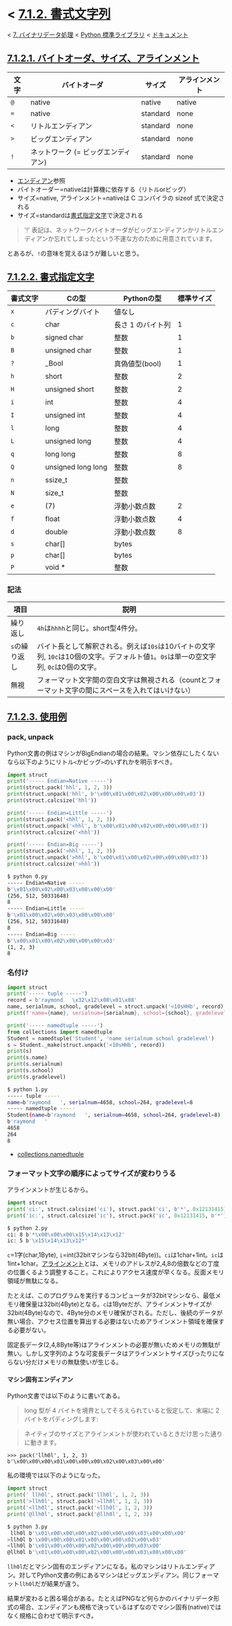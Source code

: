 # < [7.1.2. 書式文字列](https://docs.python.jp/3/library/struct.html#format-strings)

< [7. バイナリデータ処理](https://docs.python.jp/3/library/binary.html) < [Python 標準ライブラリ](https://docs.python.jp/3/library/index.html#the-python-standard-library) < [ドキュメント](https://docs.python.jp/3/index.html)

## [7.1.2.1. バイトオーダ、サイズ、アラインメント](https://docs.python.jp/3/library/struct.html#byte-order-size-and-alignment)

文字|バイトオーダ|サイズ|アラインメント
----|------------|------|--------------
`@`|native|native|native
`=`|native|standard|none
`<`|リトルエンディアン|standard|none
`>`|ビッグエンディアン|standard|none
`!`|ネットワーク (= ビッグエンディアン)|standard|none

* [エンディアン](https://ja.wikipedia.org/wiki/%E3%82%A8%E3%83%B3%E3%83%87%E3%82%A3%E3%82%A2%E3%83%B3)参照
* バイトオーダー=nativeは計算機に依存する（リトルorビッグ）
* サイズ=native, アラインメント=nativeは C コンパイラの sizeof 式で決定される
* サイズ=standardは[書式指定文字](https://docs.python.jp/3/library/struct.html#format-characters)で決定される

> '!' 表記は、ネットワークバイトオーダがビッグエンディアンかリトルエンディアンか忘れてしまったという不運な方のために用意されています。

とあるが、`!`の意味を覚えるほうが難しいと思う。

## [7.1.2.2. 書式指定文字](https://docs.python.jp/3/library/struct.html#format-characters)

書式文字|Cの型|Pythonの型|標準サイズ
--------|-----|----------|----------
`x`|パディングバイト|値なし| 
`c`|char|長さ 1 のバイト列|1
`b`|signed char|整数|1
`B`|unsigned char|整数|1
`?`|_Bool|真偽値型(bool)|1
`h`|short|整数|2
`H`|unsigned short|整数|2
`i`|int|整数|4
`I`|unsigned int|整数|4
`l`|long|整数|4
`L`|unsigned long|整数|4
`q`|long long|整数|8
`Q`|unsigned long long|整数|8
`n`|ssize_t|整数| 
`N`|size_t|整数| 
`e`|(7)|浮動小数点数|2
`f`|float|浮動小数点数|4
`d`|double|浮動小数点数|8
`s`|char[]|bytes| 
`p`|char[]|bytes| 
`P`|void *|整数| 

### 記法

項目|説明
----|----
繰り返し|`4h`は`hhhh`と同じ。short型4件分。
`s`の繰り返し|バイト長として解釈される。例えば`10s`は10バイトの文字列, `10c`は10個の文字。デフォルト値`1`。`0s`は単一の空文字列, `0c`は0個の文字。
無視|フォーマット文字間の空白文字は無視される（countとフォーマット文字の間にスペースを入れてはいけない）

## [7.1.2.3. 使用例](https://docs.python.jp/3/library/struct.html#examples)

### pack, unpack

Python文書の例はマシンがBigEndianの場合の結果。マシン依存にしたくないなら以下のようにリトル`<`かビッグ`>`のいずれかを明示すべき。

```python
import struct
print('----- Endian=Native -----')
print(struct.pack('hhl', 1, 2, 3))
print(struct.unpack('hhl', b'\x00\x01\x00\x02\x00\x00\x00\x03'))
print(struct.calcsize('hhl'))

print('----- Endian=Little -----')
print(struct.pack('<hhl', 1, 2, 3))
print(struct.unpack('<hhl', b'\x00\x01\x00\x02\x00\x00\x00\x03'))
print(struct.calcsize('<hhl'))

print('----- Endian=Big -----')
print(struct.pack('>hhl', 1, 2, 3))
print(struct.unpack('>hhl', b'\x00\x01\x00\x02\x00\x00\x00\x03'))
print(struct.calcsize('>hhl'))
```
```sh
$ python 0.py 
----- Endian=Native -----
b'\x01\x00\x02\x00\x03\x00\x00\x00'
(256, 512, 50331648)
8
----- Endian=Little -----
b'\x01\x00\x02\x00\x03\x00\x00\x00'
(256, 512, 50331648)
8
----- Endian=Big -----
b'\x00\x01\x00\x02\x00\x00\x00\x03'
(1, 2, 3)
8
```

### 名付け

```python
import struct
print('----- tuple -----')
record = b'raymond   \x32\x12\x08\x01\x08'
name, serialnum, school, gradelevel = struct.unpack('<10sHHb', record)
print(f'name={name}, serialnum={serialnum}, school={school}, gradelevel={gradelevel}')

print('----- namedtuple -----')
from collections import namedtuple
Student = namedtuple('Student', 'name serialnum school gradelevel')
s = Student._make(struct.unpack('<10sHHb', record))
print(s)
print(s.name)
print(s.serialnum)
print(s.school)
print(s.gradelevel)
```
```sh
$ python 1.py 
----- tuple -----
name=b'raymond   ', serialnum=4658, school=264, gradelevel=8
----- namedtuple -----
Student(name=b'raymond   ', serialnum=4658, school=264, gradelevel=8)
b'raymond   '
4658
264
8
```

* [collections.namedtuple](https://docs.python.jp/3/library/collections.html#collections.namedtuple)

### フォーマット文字の順序によってサイズが変わりうる

アラインメントが生じるから。

```python
import struct
print('ci:', struct.calcsize('ci'), struct.pack('ci', b'*', 0x12131415))
print('ic:', struct.calcsize('ic'), struct.pack('ic', 0x12131415, b'*'))
```
```sh
$ python 2.py 
ci: 8 b'*\x00\x00\x00\x15\x14\x13\x12'
ic: 5 b'\x15\x14\x13\x12*'
```

`c`=1字(char,1Byte), `i`=int(32bitマシンなら32bit(4Byte))。`ci`は1char+1int。`ic`は1int+1char。[アラインメント](https://ja.wikipedia.org/wiki/%E3%82%A2%E3%83%A9%E3%82%A4%E3%83%A1%E3%83%B3%E3%83%88)とは、メモリのアドレスが2,4,8の倍数などの丁度の位置くるよう調整すること。これによりアクセス速度が早くなる。反面メモリ領域が無駄になる。

たとえば、このプログラムを実行するコンピュータが32bitマシンなら、最低メモリ確保量は32bit(4Byte)となる。`c`は1Byteだが、アラインメントサイズが32bit(4Byte)なので、4Byte分のメモリ確保がされる。ただし、後続のデータが無い場合、アクセス位置を算出する必要はないためアラインメント領域を確保する必要がない。

固定長データ(2,4,8Byte等)はアラインメントの必要が無いためメモリの無駄が無い。しかし文字列のような可変長データはアラインメントサイズぴったりにならない分だけメモリの無駄使いが生じる。

#### マシン固有エンディアン

Python文書では以下のように書いてある。

> long 型が 4 バイトを境界としてそろえられていると仮定して、末端に 2 バイトをパディングします:

> ネイティブのサイズとアラインメントが使われているときだけ思った通りに動きます。

```
>>> pack('llh0l', 1, 2, 3)
b'\x00\x00\x00\x01\x00\x00\x00\x02\x00\x03\x00\x00'
```

私の環境では以下のようになった。

```python
import struct
print(' llh0l', struct.pack('llh0l', 1, 2, 3))
print('>llh0l', struct.pack('>llh0l', 1, 2, 3))
print('<llh0l', struct.pack('<llh0l', 1, 2, 3))
print('@llh0l', struct.pack('@llh0l', 1, 2, 3))
```
```sh
$ python 3.py 
 llh0l b'\x01\x00\x00\x00\x02\x00\x00\x00\x03\x00\x00\x00'
>llh0l b'\x00\x00\x00\x01\x00\x00\x00\x02\x00\x03'
<llh0l b'\x01\x00\x00\x00\x02\x00\x00\x00\x03\x00'
@llh0l b'\x01\x00\x00\x00\x02\x00\x00\x00\x03\x00\x00\x00'
```

`llh0l`だとマシン固有のエンディアンになる。私のマシンはリトルエンディアン。対してPython文書の例にあるマシンはビッグエンディアン。同じフォーマット`llh0l`だが結果が違う。

結果が変わると困る場合がある。たとえばPNGなど何らかのバイナリデータ形式の場合、エンディアンも規格で決っているはずなのでマシン固有(native)ではなく規格に合わせて明示すべき。

